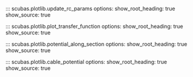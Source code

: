 <!-- 
Author(s): Shibaji Chakraborty, Xueling Shi

Disclaimer:
SCUBAS is under the MIT license found in the root directory LICENSE.md 
Everyone is permitted to copy and distribute verbatim copies of this license 
document.

This version of the MIT Public License incorporates the terms
and conditions of MIT General Public License.
-->

::: scubas.plotlib.update_rc_params
    options:
      show_root_heading: true
      show_source: true
      
::: scubas.plotlib.plot_transfer_function
    options:
      show_root_heading: true
      show_source: true

::: scubas.plotlib.potential_along_section
    options:
      show_root_heading: true
      show_source: true

::: scubas.plotlib.cable_potential
    options:
      show_root_heading: true
      show_source: true